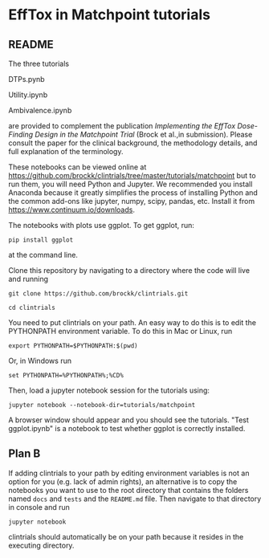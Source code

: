 # EffTox in Matchpoint tutorials #

## README ##


The three tutorials 

DTPs.pynb

Utility.ipynb

Ambivalence.ipynb

are provided to complement the publication _Implementing the EffTox Dose-Finding Design in the Matchpoint Trial_ (Brock et al.,in submission).
Please consult the paper for the clinical background, the methodology details, and full explanation of the terminology.

These notebooks can be viewed online at https://github.com/brockk/clintrials/tree/master/tutorials/matchpoint
but to run them, you will need Python and Jupyter.
We recommended you install Anaconda because it greatly simplifies the process of installing Python and the common add-ons like jupyter, numpy, scipy, pandas, etc.
Install it from https://www.continuum.io/downloads.

The notebooks with plots use ggplot. To get ggplot, run:

`pip install ggplot`

at the command line.

Clone this repository by navigating to a directory where the code will live and running

`git clone https://github.com/brockk/clintrials.git`

`cd clintrials`

You need to put clintrials on your path. 
An easy way to do this is to edit the PYTHONPATH environment variable.
To do this in Mac or Linux, run 
 
`export PYTHONPATH=$PYTHONPATH:$(pwd)`
 
Or, in Windows run
 
`set PYTHONPATH=%PYTHONPATH%;%CD%`

Then, load a jupyter notebook session for the tutorials using:

`jupyter notebook --notebook-dir=tutorials/matchpoint`

A browser window should appear and you should see the tutorials.
"Test ggplot.ipynb" is a notebook to test whether ggplot is correctly installed. 

## Plan B
If adding clintrials to your path by editing environment variables is not an option for you (e.g. lack of admin rights), an alternative is to copy the notebooks you want to use to the root directory that contains the folders named `docs` and `tests` and the `README.md` file.
Then navigate to that directory in console and run 

`jupyter notebook`

clintrials should automatically be on your path because it resides in the executing directory.






